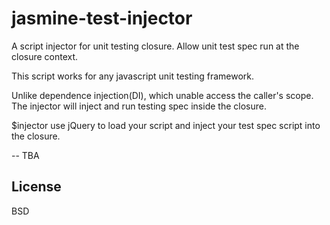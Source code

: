 # jasmine-test-injector

A script injector for unit testing closure. Allow unit test spec run at the closure context.

This script works for any javascript unit testing framework.

Unlike dependence injection(DI), which unable access the caller's scope. The injector will inject and run testing spec inside the closure. 

$injector use jQuery to load your script and inject your test spec script into the closure.

-- TBA


License
----

BSD
